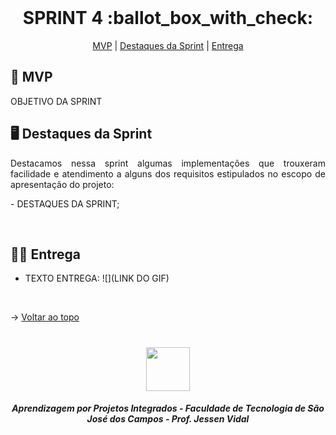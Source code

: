 <br id="topo">
 
<h1 align="center"> SPRINT 4 :ballot_box_with_check: </h1>

<p align="center">
    <a href="#mvp">MVP</a> | 
    <a href="#destaques">Destaques da Sprint</a> | 
    <a href="#entrega">Entrega</a> 
</p>

<span id="mvp">
 
## :rocket: MVP 
<p align="justify">OBJETIVO DA SPRINT</p>

 <span id="destaques">

## 🖥️ Destaques da Sprint
<p align="justify">Destacamos nessa sprint algumas implementações que trouxeram facilidade e atendimento a alguns dos requisitos estipulados no escopo de apresentação do projeto:</p>

<p align="justify"> - DESTAQUES DA SPRINT;</p>

<br>
  
 <span id="entrega">
 
## 👩‍💻 Entrega
<p align="center">

- TEXTO ENTREGA:
![](LINK DO GIF)

</p>
<br>

→ [Voltar ao topo](#topo)

<h1 align="center"> <img src = "https://user-images.githubusercontent.com/71477357/161321048-dc637b2e-0314-4e07-b2f9-8cda9f653356.png" height="70"  align="auto">
<h5 align="center"> Aprendizagem por Projetos Integrados - Faculdade de Tecnologia de São José dos Campos - Prof. Jessen Vidal </h5>


